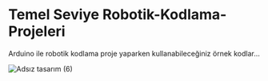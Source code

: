 # Temel Seviye Robotik-Kodlama-Projeleri
Arduino ile robotik kodlama proje yaparken kullanabileceğiniz örnek kodlar...

![Adsız tasarım (6)](https://user-images.githubusercontent.com/72069928/157100872-9dcafaf2-bcde-46a8-80ff-65719f3cc579.png)

